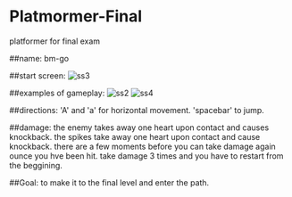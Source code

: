 # Platmormer-Final
platformer for final exam

##name: bm-go

##start screen:
![ss3](https://user-images.githubusercontent.com/84975274/120044053-140be900-bfdb-11eb-98ff-a36b066077f9.PNG)

##examples of gameplay:
![ss2](https://user-images.githubusercontent.com/84975274/120044047-12422580-bfdb-11eb-85c1-0eee5ad8c79d.PNG)
![ss4](https://user-images.githubusercontent.com/84975274/120044548-13c01d80-bfdc-11eb-930f-7db381dcda86.PNG)

##directions:
'A' and 'a' for horizontal movement.
'spacebar' to jump.

##damage:
the enemy takes away one heart upon contact and causes knockback.
the spikes take away one heart upon contact and cause knockback.
there are a few moments before you can take damage again ounce you hve been hit.
take damage 3 times and you have to restart from the beggining.

##Goal:
to make it to the final level and enter the path.

